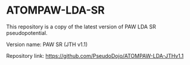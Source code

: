 # ATOMPAW-LDA-SR
This repository is a copy of the latest version of PAW LDA SR pseudopotential.

Version name: PAW SR (JTH v1.1)

Repository link: https://github.com/PseudoDojo/ATOMPAW-LDA-JTHv1.1
